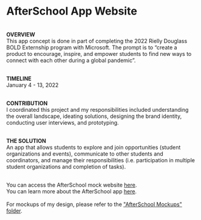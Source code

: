 # AfterSchool App Website
<br>
<b>OVERVIEW</b><br>
This app concept is done in part of completing the 2022 Rielly Douglass BOLD Externship program with Microsoft. The prompt is to “create a product to encourage, inspire, and empower students to find new ways to connect with each other during a global pandemic”. 

<br><b>TIMELINE</b><br>
January 4 - 13, 2022

<br><b>CONTRIBUTION</b><br>
I coordinated this project and my responsibilities included understanding the overall landscape, ideating solutions, designing the brand identity, conducting user interviews, and prototyping.

<br><b>THE SOLUTION</b><br>
An app that allows students to explore and join opportunities (student organizations and events), communicate to other students and coordinators, and manage their responsibilities (i.e. participation in multiple student organizations and completion of tasks).

<br> You can access the AfterSchool mock website [here][1].
<br> You can learn more about the AfterSchool app [here][2]. 
<br>
<br> For mockups of my design, please refer to the ["AfterSchool Mockups" folder][3]. 

[1]: http://afterschoolapp.tech
[2]: http://victoriakieuhong.com/afterschool-details.html
[3]: https://github.com/vkh12/afterschoolapp.github.io/tree/main/AfterSchool%20Mockups
